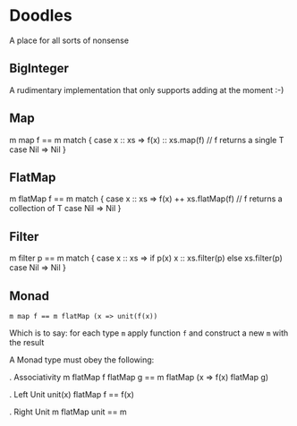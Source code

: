 # Doodles
A place for all sorts of nonsense

## BigInteger
A rudimentary implementation that only supports adding at the moment :-)

## Map
m map f == m match {
                case x :: xs => f(x) :: xs.map(f)     // f returns a single T
                case Nil => Nil
           }

## FlatMap
m flatMap f == m match {
                case x :: xs => f(x) ++ xs.flatMap(f)  // f returns a collection of T
                case Nil => Nil
               }
               
## Filter
m filter p == m match {
                case x :: xs => if p(x) x :: xs.filter(p) else xs.filter(p)
                case Nil => Nil
              }

## Monad

`m map f == m flatMap (x => unit(f(x))`

Which is to say: for each type `m` apply function `f` and construct a new `m` with the result

A Monad type must obey the following:

. Associativity
  m flatMap f flatMap g == m flatMap (x => f(x) flatMap g)
  
 . Left Unit
  unit(x) flatMap f == f(x)
  
 . Right Unit
  m flatMap unit == m
